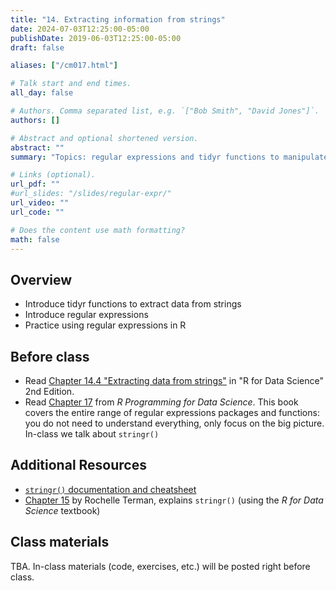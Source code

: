 ```yaml
---
title: "14. Extracting information from strings"
date: 2024-07-03T12:25:00-05:00
publishDate: 2019-06-03T12:25:00-05:00
draft: false

aliases: ["/cm017.html"]

# Talk start and end times.
all_day: false

# Authors. Comma separated list, e.g. `["Bob Smith", "David Jones"]`.
authors: []

# Abstract and optional shortened version.
abstract: ""
summary: "Topics: regular expressions and tidyr functions to manipulate strings."

# Links (optional).
url_pdf: ""
#url_slides: "/slides/regular-expr/"
url_video: ""
url_code: ""

# Does the content use math formatting?
math: false
---
```





## Overview

* Introduce tidyr functions to extract data from strings
* Introduce regular expressions
* Practice using regular expressions in R


## Before class

* Read [Chapter 14.4 "Extracting data from strings"](https://r4ds.hadley.nz/strings#extracting-data-from-strings) in "R for Data Science" 2nd Edition.
* Read [Chapter 17](https://bookdown.org/rdpeng/rprogdatascience/regular-expressions.html#the-stringr-package) from *R Programming for Data Science*. This book covers the entire range of regular expressions packages and functions: you do not need to understand everything, only focus on the big picture. In-class we talk about `stringr()`


## Additional Resources

* [`stringr()` documentation and cheatsheet](https://stringr.tidyverse.org/)
* [Chapter 15](https://plsc-31101.github.io/course/strings-and-regular-expressions.html#applying-regex) by Rochelle Terman, explains `stringr()` (using the *R for Data Science* textbook)  


## Class materials 

TBA. In-class materials (code, exercises, etc.) will be posted right before class.

<!--
Run the code below in your console to download today’s in-class exercises: `usethis::use_course("css-materials/regular-expr")`
-->

